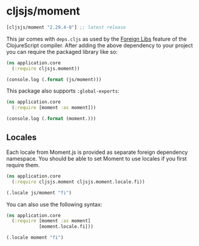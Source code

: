 # cljsjs/moment

[](dependency)
```clojure
[cljsjs/moment "2.29.4-0"] ;; latest release
```
[](/dependency)

This jar comes with `deps.cljs` as used by the [Foreign Libs][flibs] feature
of the ClojureScript compiler. After adding the above dependency to your project
you can require the packaged library like so:

```clojure
(ns application.core
  (:require cljsjs.moment))

(console.log (.format (js/moment)))
```

This package also supports `:global-exports`:

```clojure
(ns application.core
  (:require [moment :as moment]))

(console.log (.format (moment.)))
```

## Locales

Each locale from Moment.js is provided as separate foreign dependency namespace.
You should be able to set Moment to use locales if you first require them.

```clojure
(ns application.core
  (:require cljsjs.moment cljsjs.moment.locale.fi))

(.locale js/moment "fi")
```

You can also use the following syntax:

```clojure
(ns application.core
  (:require [moment :as moment]
            [moment.locale.fi]))

(.locale moment "fi")
```

[flibs]: https://clojurescript.org/reference/packaging-foreign-deps
